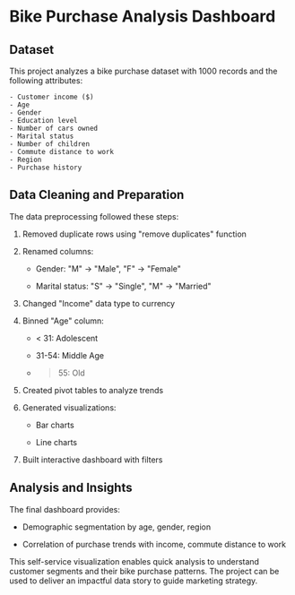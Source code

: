# Bike Purchase Analysis Dashboard

## Dataset

This project analyzes a bike purchase dataset with 1000 records and the following attributes:

```
- Customer income ($)
- Age
- Gender
- Education level
- Number of cars owned  
- Marital status
- Number of children
- Commute distance to work
- Region
- Purchase history
```

## Data Cleaning and Preparation

The data preprocessing followed these steps:

1. Removed duplicate rows using "remove duplicates" function

2. Renamed columns:

    - Gender: "M" -> "Male", "F" -> "Female"

    - Marital status: "S" -> "Single", "M" -> "Married"

3. Changed "Income" data type to currency

4. Binned "Age" column:

    - < 31: Adolescent
    
    - 31-54: Middle Age
    
    - > 55: Old

5. Created pivot tables to analyze trends 

6. Generated visualizations:

    - Bar charts 
    
    - Line charts

7. Built interactive dashboard with filters

## Analysis and Insights

The final dashboard provides:

- Demographic segmentation by age, gender, region

- Correlation of purchase trends with income, commute distance to work


This self-service visualization enables quick analysis to understand customer segments and their bike purchase patterns. The project can be used to deliver an impactful data story to guide marketing strategy.
